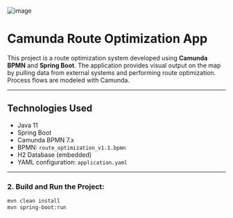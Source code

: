 ![image](https://github.com/user-attachments/assets/49d0bd12-bcbe-4708-926e-ec2ad1fbcf46)

# Camunda Route Optimization App 

This project is a route optimization system developed using **Camunda BPMN** and **Spring Boot**. The application provides visual output on the map by pulling data from external systems and performing route optimization. Process flows are modeled with Camunda.

---

##  Technologies Used

-  Java 11
-  Spring Boot
-  Camunda BPMN 7.x
-  BPMN: `route_optimization_v1.1.bpmn`
-  H2 Database (embedded)
-  YAML configuration: `application.yaml`

---

### 2. Build and Run the Project:
```bash
mvn clean install
mvn spring-boot:run

